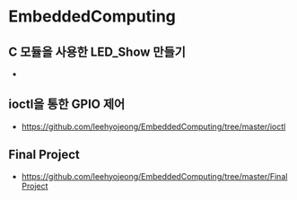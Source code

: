 # EmbeddedComputing
## C 모듈을 사용한 LED_Show 만들기
- 
## ioctl을 통한 GPIO 제어
- https://github.com/leehyojeong/EmbeddedComputing/tree/master/ioctl
## Final Project
- https://github.com/leehyojeong/EmbeddedComputing/tree/master/FinalProject
